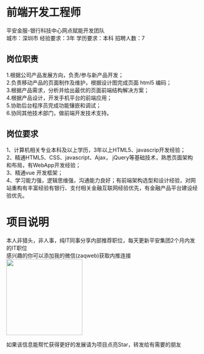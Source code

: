 # 前端开发工程师
平安金服-银行科技中心网点赋能开发团队  
城市：深圳市 经验要求：3年 学历要求：本科  招聘人数：7

## 岗位职责
1.根据公司产品发展方向，负责/参与新产品开发；   
2.负责移动产品的页面制作及维护，根据设计图完成页面 html5 编码；   
3.根据产品需求，分析并给出最优的页面前端结构解决方案；   
4.根据产品设计，开发手机平台的前端应用；   
5.协助后台程序员完成功能镶嵌和调试；    
6.协同其他技术部门，做前端开发技术支持。

## 岗位要求
1、计算机相关专业本科及以上学历，3年以上HTML5、javascrip开发经验；   
2、精通HTML5、CSS、javascript、Ajax， jQuery等基础技术，熟悉页面架构和布局，有WebApp开发经验；   
3、精通vue 开发框架；   
4、学习能力强，逻辑思维强，沟通能力良好；有前端架构选型和设计经验，对网站重构有丰富经验有银行、支付相关金融互联网经验优先，有金融产品平台建设经验优先。

# 项目说明

本人非猎头，非人事，纯IT同事分享内部推荐职位，每天更新平安集团2个月内发的IT职位  
感兴趣的你可以添加我的微信(zaqweb)获取内推连接  
<img src="https://github.com/zaqweb/PA-IT-JOBS/blob/master/WechatICode.jpeg"  height="200" width="200">

如果该信息能帮忙获得更好的发展请为项目点亮Star，转发给有需要的朋友




